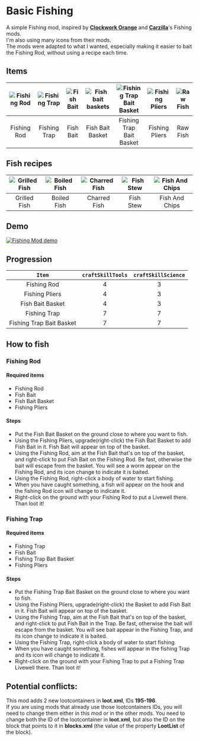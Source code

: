 <!--Read this in github to have all the visuals and formatting: https://github.com/manux32/7dtdSdxMods/tree/master/Manux_BasicFishing-->
# Basic Fishing
A simple Fishing mod, inspired by [**Clockwork Orange**](https://7daystodie.com/forums/showthread.php?68123-ACP-Fishing) and [**Carzilla**](https://7daystodie.com/forums/showthread.php?37132-Carlzilla-s-Fishing-Mod&highlight=fish+recipes)'s Fishing mods.  
I'm also using many icons from their mods.  
The mods were adapted to what I wanted, especially making it easier to bait the Fishing Rod, without using a recipe each time.  

## Items
| ![Fishing Rod](Icons/fishingRod.png) | ![Fishing Trap](Icons/fishingTrap.png) | ![Fish Bait](Icons/fishBait.png) | ![Fish bait baskets](Icons/fishBaitBasket.png) | ![Fishing Trap Bait Basket](Icons/fishingTrapBaitBasket.png) | ![Fishing Pliers](Icons/fishingPliers.png) | ![Raw Fish](Icons/rawFish.png) |
|:---:|:---:|:---:|:---:|:---:|:---:|:---:| 
| Fishing Rod | Fishing Trap | Fish Bait | Fish Bait Basket | Fishing Trap <br/> Bait Basket | Fishing Pliers | Raw Fish |  

## Fish recipes
| ![Grilled Fish](Icons/grilledFish.png) | ![Boiled Fish](Icons/boiledFish.png) | ![Charred Fish](Icons/charredFish.png) | ![Fish Stew](Icons/fishStew.png) | ![Fish And Chips](Icons/fishAndChips.png) |
|:---:|:---:|:---:|:---:|:---:| 
| Grilled Fish | Boiled Fish | Charred Fish | Fish Stew | Fish And Chips |  

## Demo
[![Fishing Mod demo](http://img.youtube.com/vi/pNBpo3o7DJY/0.jpg)](https://www.youtube.com/watch?v=pNBpo3o7DJY "Fishing Mod demo")

## Progression  

| ```Item``` | ```craftSkillTools``` | ```craftSkillScience``` |
|:---:|:---:|:---:|
| Fishing Rod | 4 | 3 |
| Fishing Pliers | 4 | 3 |
| Fish Bait Basket | 4 | 3 |
| Fishing Trap | 7 | 7 |
| Fishing Trap Bait Basket | 7 | 7 |  

## How to fish
### Fishing Rod
#### Required items
- Fishing Rod
- Fish Bait
- Fish Bait Basket
- Fishing Pliers
#### Steps
- Put the Fish Bait Basket on the ground close to where you want to fish.
- Using the Fishing Pliers, upgrade(right-click) the Fish Bait Basket to add Fish Bait in it. Fish Bait will appear on top of the basket.
- Using the Fishing Rod, aim at the Fish Bait that's on top of the basket, and right-click to put Fish Bait on the Fishing Rod. Be fast, otherwise the bait will escape from the basket. You will see a worm appear on the Fishing Rod, and its icon change to indicate it is baited.
- Using the Fishing Rod, right-click a body of water to start fishing.
- When you have caught something, a fish will appear on the hook and the fishing Rod icon will change to indicate it.
- Right-click on the ground with your Fishing Rod to put a Livewell there. Than loot it!

### Fishing Trap
#### Required items
- Fishing Trap
- Fish Bait
- Fishing Trap Bait Basket
- Fishing Pliers
#### Steps
- Put the Fishing Trap Bait Basket on the ground close to where you want to fish.
- Using the Fishing Pliers, upgrade(right-click) the Basket to add Fish Bait in it. Fish Bait will appear on top of the basket.
- Using the Fishing Trap, aim at the Fish Bait that's on top of the basket, and right-click to put Fish Bait in the Trap. Be fast, otherwise the bait will escape from the basket. You will see bait appear in the Fishing Trap, and its icon change to indicate it is baited. 
- Using the Fishing Trap, right-click a body of water to start fishing.
- When you have caught something, fishes will appear in the fishing Trap and its icon will change to indicate it.
- Right-click on the ground with your Fishing Trap to put a Fishing Trap Livewell there. Than loot it!

## Potential conflicts:
This mod adds 2 new lootcontainers in **loot.xml**, IDs **195-196**.  
If you are using mods that already use those lootcontainers IDs, you will need to change them either in this mod or in the other mods. You need to change both the ID of the lootcontainer in **loot.xml**, but also the ID on the block that points to it in **blocks.xml** (the value of the property **LootList** of the block).
